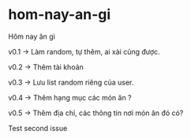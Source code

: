 # hom-nay-an-gi
Hôm nay ăn gì


v0.1 -> Làm random, tự thêm, ai xài cũng được.

v0.2 -> Thêm tài khoản

v0.3 -> Lưu list random riêng của user.

v0.4 -> Thêm hạng mục các món ăn ?

v0.5 -> Thêm địa chỉ, các thông tin nơi món ăn đó có?

Test second issue
